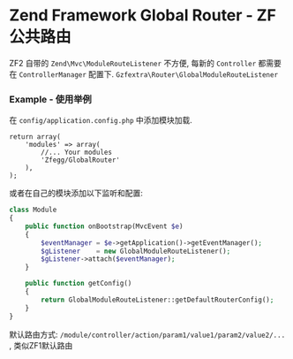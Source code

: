 # Zend Framework Global Router - ZF公共路由


ZF2 自带的 `Zend\Mvc\ModuleRouteListener` 不方便, 每新的 `Controller` 都需要在 `ControllerManager` 配置下.
`Gzfextra\Router\GlobalModuleRouteListener`

### Example - 使用举例

在 `config/application.config.php` 中添加模块加载.

```
return array(
    'modules' => array(
        //... Your modules
	    'Zfegg/GlobalRouter'
    ),
);
```

或者在自己的模块添加以下监听和配置:

```php
class Module
{
    public function onBootstrap(MvcEvent $e)
    {
        $eventManager = $e->getApplication()->getEventManager();
        $gListener    = new GlobalModuleRouteListener();
        $gListener->attach($eventManager);
    }

    public function getConfig()
    {
        return GlobalModuleRouteListener::getDefaultRouterConfig();
    }
}
```

默认路由方式: `/module/controller/action/param1/value1/param2/value2/...` , 类似ZF1默认路由

